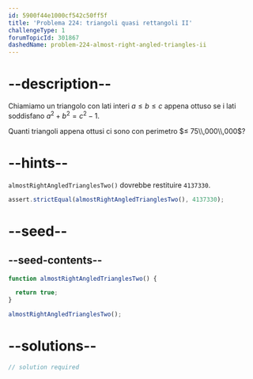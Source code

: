 ```yaml
---
id: 5900f44e1000cf542c50ff5f
title: 'Problema 224: triangoli quasi rettangoli II'
challengeType: 1
forumTopicId: 301867
dashedName: problem-224-almost-right-angled-triangles-ii
---
```


# --description--

Chiamiamo un triangolo con lati interi $a ≤ b ≤ c$ appena ottuso se i lati soddisfano $a^2 + b^2 = c^2 - 1$.

Quanti triangoli appena ottusi ci sono con perimetro $≤ 75\\,000\\,000$?

# --hints--

`almostRightAngledTrianglesTwo()` dovrebbe restituire `4137330`.

```js
assert.strictEqual(almostRightAngledTrianglesTwo(), 4137330);
```

# --seed--

## --seed-contents--

```js
function almostRightAngledTrianglesTwo() {

  return true;
}

almostRightAngledTrianglesTwo();
```

# --solutions--

```js
// solution required
```

